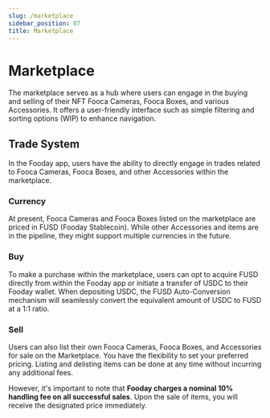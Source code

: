 ```yaml
---
slug: /marketplace
sidebar_position: 07
title: Marketplace
---
```


# Marketplace 

The marketplace serves as a hub where users can engage in the buying and selling of their NFT Fooca Cameras, Fooca Boxes, and various Accessories. It offers a user-friendly interface such as simple filtering and sorting options (WIP) to enhance navigation.

## Trade System

In the Fooday app, users have the ability to directly engage in trades related to Fooca Cameras, Fooca Boxes, and other Accessories within the marketplace.

### Currency

At present, Fooca Cameras and Fooca Boxes listed on the marketplace are priced in FUSD (Fooday Stablecoin). While other Accessories and items are in the pipeline, they might support multiple currencies in the future.

### Buy

To make a purchase within the marketplace, users can opt to acquire FUSD directly from within the Fooday app or initiate a transfer of USDC to their Fooday wallet. When depositing USDC, the FUSD Auto-Conversion mechanism will seamlessly convert the equivalent amount of USDC to FUSD at a 1:1 ratio.

### Sell

Users can also list their own Fooca Cameras, Fooca Boxes, and Accessories for sale on the Marketplace. You have the flexibility to set your preferred pricing. Listing and delisting items can be done at any time without incurring any additional fees. 

However, it's important to note that **Fooday charges a nominal 10% handling fee on all successful sales**. Upon the sale of items, you will receive the designated price immediately.